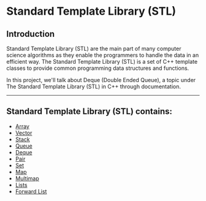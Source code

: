 # Standard Template Library (STL)

## Introduction
<p> Standard Template Library (STL) are the main part of many computer science algorithms as they enable the programmers to handle the data in an efficient way. The Standard Template Library (STL) is a set of C++ template classes to provide common programming data structures and functions.

In this project, we'll talk about Deque (Double Ended Queue), a topic under The Standard Template Library (STL) in C++ through documentation. </p>

<hr>

## Standard Template Library (STL) contains:

- [Array](Array)
- [Vector](Vector)
- [Stack](Stack)
- [Queue](queue)
- [Deque](Deque)
- [Pair](pair.md)
- [Set](Set.md)
- [Map](./Maps)
- [Multimap](#)
- [Lists](STL-LISTS.md)
- [Forward List](Forward_List.md)
